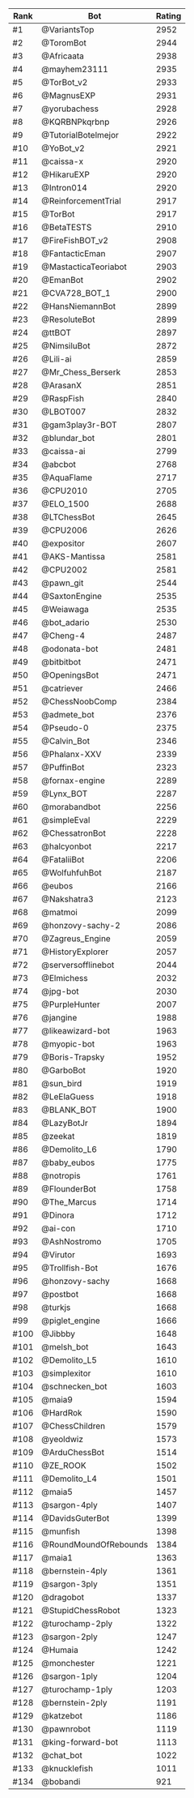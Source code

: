 Rank|Bot|Rating
---|---|---
#1|@VariantsTop|2952
#2|@ToromBot|2944
#3|@Africaata|2938
#4|@mayhem23111|2935
#5|@TorBot_v2|2933
#6|@MagnusEXP|2931
#7|@yorubachess|2928
#8|@KQRBNPkqrbnp|2926
#9|@TutorialBotelmejor|2922
#10|@YoBot_v2|2921
#11|@caissa-x|2920
#12|@HikaruEXP|2920
#13|@Intron014|2920
#14|@ReinforcementTrial|2917
#15|@TorBot|2917
#16|@BetaTESTS|2910
#17|@FireFishBOT_v2|2908
#18|@FantacticEman|2907
#19|@MastacticaTeoriabot|2903
#20|@EmanBot|2902
#21|@CVA728_BOT_1|2900
#22|@HansNiemannBot|2899
#23|@ResoluteBot|2899
#24|@ttBOT|2897
#25|@NimsiluBot|2872
#26|@Lili-ai|2859
#27|@Mr_Chess_Berserk|2853
#28|@ArasanX|2851
#29|@RaspFish|2840
#30|@LBOT007|2832
#31|@gam3play3r-BOT|2807
#32|@blundar_bot|2801
#33|@caissa-ai|2799
#34|@abcbot|2768
#35|@AquaFlame|2717
#36|@CPU2010|2705
#37|@ELO_1500|2688
#38|@LTChessBot|2645
#39|@CPU2006|2626
#40|@expositor|2607
#41|@AKS-Mantissa|2581
#42|@CPU2002|2581
#43|@pawn_git|2544
#44|@SaxtonEngine|2535
#45|@Weiawaga|2535
#46|@bot_adario|2530
#47|@Cheng-4|2487
#48|@odonata-bot|2481
#49|@bitbitbot|2471
#50|@OpeningsBot|2471
#51|@catriever|2466
#52|@ChessNoobComp|2384
#53|@admete_bot|2376
#54|@Pseudo-0|2375
#55|@Calvin_Bot|2346
#56|@Phalanx-XXV|2339
#57|@PuffinBot|2323
#58|@fornax-engine|2289
#59|@Lynx_BOT|2287
#60|@morabandbot|2256
#61|@simpleEval|2229
#62|@ChessatronBot|2228
#63|@halcyonbot|2217
#64|@FataliiBot|2206
#65|@WolfuhfuhBot|2187
#66|@eubos|2166
#67|@Nakshatra3|2123
#68|@matmoi|2099
#69|@honzovy-sachy-2|2086
#70|@Zagreus_Engine|2059
#71|@HistoryExplorer|2057
#72|@serversofflinebot|2044
#73|@Elmichess|2032
#74|@jpg-bot|2030
#75|@PurpleHunter|2007
#76|@jangine|1988
#77|@likeawizard-bot|1963
#78|@myopic-bot|1963
#79|@Boris-Trapsky|1952
#80|@GarboBot|1920
#81|@sun_bird|1919
#82|@LeElaGuess|1918
#83|@BLANK_BOT|1900
#84|@LazyBotJr|1894
#85|@zeekat|1819
#86|@Demolito_L6|1790
#87|@baby_eubos|1775
#88|@notropis|1761
#89|@FlounderBot|1758
#90|@The_Marcus|1714
#91|@Dinora|1712
#92|@ai-con|1710
#93|@AshNostromo|1705
#94|@Virutor|1693
#95|@Trollfish-Bot|1676
#96|@honzovy-sachy|1668
#97|@postbot|1668
#98|@turkjs|1668
#99|@piglet_engine|1666
#100|@Jibbby|1648
#101|@melsh_bot|1643
#102|@Demolito_L5|1610
#103|@simplexitor|1610
#104|@schnecken_bot|1603
#105|@maia9|1594
#106|@HardRok|1590
#107|@ChessChildren|1579
#108|@yeoldwiz|1573
#109|@ArduChessBot|1514
#110|@ZE_ROOK|1502
#111|@Demolito_L4|1501
#112|@maia5|1457
#113|@sargon-4ply|1407
#114|@DavidsGuterBot|1399
#115|@munfish|1398
#116|@RoundMoundOfRebounds|1384
#117|@maia1|1363
#118|@bernstein-4ply|1361
#119|@sargon-3ply|1351
#120|@dragobot|1337
#121|@StupidChessRobot|1323
#122|@turochamp-2ply|1322
#123|@sargon-2ply|1247
#124|@Humaia|1242
#125|@monchester|1221
#126|@sargon-1ply|1204
#127|@turochamp-1ply|1203
#128|@bernstein-2ply|1191
#129|@katzebot|1186
#130|@pawnrobot|1119
#131|@king-forward-bot|1113
#132|@chat_bot|1022
#133|@knucklefish|1011
#134|@bobandi|921
